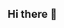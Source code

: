 ## Hi there 👋

<!--
**OrQuaesitor/OrQuaesitor** is a ✨ _special_ ✨ repository because its `README.md` (this file) appears on your GitHub profile.

Here are some ideas to get you started:

- 🔭 Atualmente estou trabalhando na IERR - Instituto de Educação de Roraima;
- 🌱 Atualmente estou aprendendo PhP;
- 👯 Procuro colaborar na comunidade git, e aprender mais sobre esse mundo da programação
- 🤔 Estou procurando ajuda com Php😢
- 💬 Pergunte-me sobre qualquer coisa, gosto de conversar
- 📫 Como entrar em contato comigo: abhneralguiness@gmail.com or/ou meu discord "souas"
- ❤️ E se você quiser saber o que significa meu nickname, ele siginifica isso aqui: OrQuaesitor - "Or" é "luz" em hebraico, e "Quaesitor" em latim significa "aquele que busca". Então, "Aquele que busca a luz".
-->
